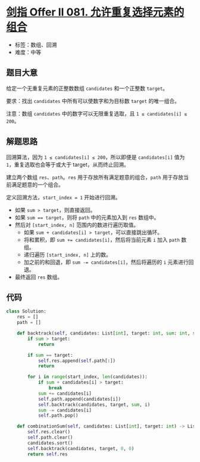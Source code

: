 # [剑指 Offer II 081. 允许重复选择元素的组合](https://leetcode.cn/problems/Ygoe9J/)

- 标签：数组、回溯
- 难度：中等

## 题目大意

给定一个无重复元素的正整数数组 `candidates` 和一个正整数 `target`。

要求：找出 `candidates` 中所有可以使数字和为目标数 `target` 的唯一组合。

注意：数组 `candidates` 中的数字可以无限重复选取，且 `1 ≤ candidates[i] ≤ 200`。

## 解题思路

回溯算法，因为 `1 ≤ candidates[i] ≤ 200`，所以即便是 `candidates[i]` 值为 `1`，重复选取也会等于或大于 target，从而终止回溯。

建立两个数组 `res`、`path`。`res` 用于存放所有满足题意的组合，`path` 用于存放当前满足题意的一个组合。

定义回溯方法，`start_index = 1` 开始进行回溯。

- 如果 `sum > target`，则直接返回。
- 如果 `sum == target`，则将 `path` 中的元素加入到 `res` 数组中。
- 然后对 `[start_index, n]` 范围内的数进行遍历取值。
    - 如果 `sum + candidates[i] > target`，可以直接跳出循环。
    - 将和累积，即 `sum += candidates[i]`，然后将当前元素 `i` 加入 `path` 数组。
    - 递归遍历 `[start_index, n]` 上的数。
    - 加之前的和回退，即 `sum -= candidates[i]`，然后将遍历的 `i` 元素进行回退。
- 最终返回 `res` 数组。

## 代码

```Python
class Solution:
    res = []
    path = []

    def backtrack(self, candidates: List[int], target: int, sum: int, start_index: int):
        if sum > target:
            return

        if sum == target:
            self.res.append(self.path[:])
            return

        for i in range(start_index, len(candidates)):
            if sum + candidates[i] > target:
                break
            sum += candidates[i]
            self.path.append(candidates[i])
            self.backtrack(candidates, target, sum, i)
            sum -= candidates[i]
            self.path.pop()

    def combinationSum(self, candidates: List[int], target: int) -> List[List[int]]:
        self.res.clear()
        self.path.clear()
        candidates.sort()
        self.backtrack(candidates, target, 0, 0)
        return self.res
```

